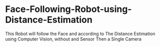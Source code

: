 # Face-Following-Robot-using-Distance-Estimation
This Robot will follow the Face and according to The Distance Estimation using Computer Vision, without and Sensor Then a Single Camera 
